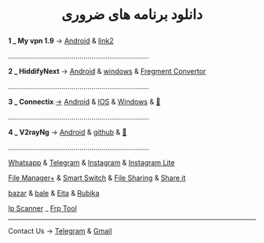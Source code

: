 <h1>
<center> 
        <p>
          دانلود برنامه های ضروری
        </p>
</center>
</h1>

 **1 _ My vpn 1.9** → [Android](https://uplnk.com/f/134a0565/my_vpn_1.9.0.apk) & [link2](https://www.mediafire.com/file/tkjuj75v8gh8s5q/MY+VPN+1.9.0.apk/file)
        

.......................................................................

**2 _  HiddifyNext** → [Android](https://github.com/hiddify/hiddify-next/releases/latest/download/hiddify-android-universal.apk) & [windows](https://github.com/hiddify/hiddify-next/releases/latest/download/hiddify-windows-x64-setup.zip) & [Fregment Convertor](https://ircfspace.github.io/fragment)

.......................................................................

**3 _  Connectix** [→](https://c.fix7.shop/) [Android](https://apps.irancdn.org/android/Connectix-1.3.2.apk) & [IOS](http://testflight.apple.com/join/ATDvld9Y) & [Windows](https://apps.irancdn.org/windows/Connectix-1.3.2.zip)  & [🎥](https://drive.google.com/file/d/1ZNYhNTZCxctBvze1bEsSok4ujWjHx756/view?usp=drive_web)

.......................................................................

**4 _  V2rayNg** → [Android](https://github.com/2dust/v2rayNG/releases/download/1.8.12/v2rayNG_1.8.12.apk) & [github](https://github.com/2dust/v2rayNG/releases) & [🎥](https://github.com/mostafacpr/connectix/blob/main/image/v2rayupdate.md)

.......................................................................

[Whatsapp](https://www.whatsapp.com/android?lang=fa) &
[Telegram](https://telegram.org/dl/android/apk) &
[Instagram](https://apkflash.com/apk/app/com.instagram.android/instagram/download) & [Instagram Lite](https://apkflash.com/apk/app/com.instagram.lite/instagram-lite)

[File Manager+](https://fastfix.s3.ir-thr-at1.arvanstorage.ir/APP/Flashlight-File-Manager-Premium-3.2.2(www.farsroid.com).apk?versionId=) &
[Smart Switch](https://apkflash.com/apk/app/com.sec.android.easyMover/smart-switch0) &
[File Sharing](https://transfer.sh/) & [Share it](https://www.farsroid.com/shareit-android/)

[bazar](cafebazaar.ir/download/bazaar.apk) & [bale](https://bale.ai/apk/bale.apk) & [Eita](eitaa.com/app/apk) & [Rubika](cdnu5.iranlms.ir/RubX_3_0_1.apk)

[Ip Scanner](https://vfarid.github.io/cf-ip-scanner/) _ [Frp Tool](https://frp.owest.ir/)


________________________________________

Contact Us → [Telegram](http://t.me/fastfixgsm) & [Gmail](mailto:gfix4600@gmail.com)       











